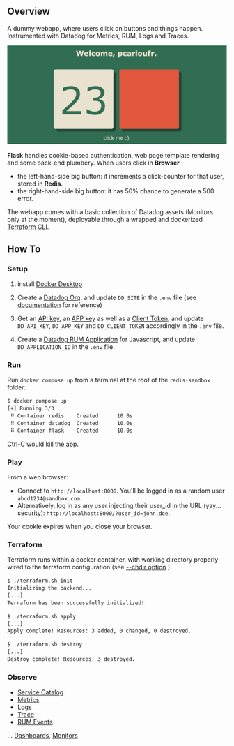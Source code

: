 ## Overview

A dummy webapp, where users click on buttons and things happen. Instrumented with Datadog for Metrics, RUM, Logs and Traces.

![app overview](/app.png)


**Flask** handles cookie-based authentication, web page template rendering and some back-end plumbery. When users click in **Browser**
* the left-hand-side big button: it increments a click-counter for that user, stored in **Redis**.
* the right-hand-side big button: it has 50% chance to generate a 500 error.


The webapp comes with a basic collection of Datadog assets (Monitors only at the moment), deployable through a wrapped and dockerized [Terraform CLI](https://developer.hashicorp.com/terraform/cli/commands). 


## How To 

### Setup

1. install [Docker Desktop](https://www.docker.com/products/docker-desktop/)

2. Create a [Datadog Org](https://app.datadoghq.com/signup), and update `DD_SITE` in the `.env` file (see [documentation](https://docs.datadoghq.com/getting_started/site/#access-the-datadog-site) for reference)

3. Get an [API key](https://app.datadoghq.com/organization-settings/api-keys), an [APP key](https://app.datadoghq.com/organization-settings/application-keys) as well as a [Client Token](https://app.datadoghq.com/organization-settings/client-tokens), and update `DD_API_KEY`, `DD_APP_KEY` and `DD_CLIENT_TOKEN` accordingly in the `.env` file.

4. Create a [Datadog RUM Application](https://app.datadoghq.com/rum/application/create) for Javascript, and update `DD_APPLICATION_ID` in the `.env` file.


### Run

Run `docker compose up` from a terminal at the root of the `redis-sandbox` folder:

```bash
$ docker compose up   
[+] Running 3/3
 ⠿ Container redis    Created      10.0s
 ⠿ Container datadog  Created      10.0s
 ⠿ Container flask    Created      10.0s
```

Ctrl-C would kill the app.


### Play

From a web browser:
* Connect to `http://localhost:8000`. You'll be logged in as a random user `abcd1234@sandbox.com`.
* Alternatively, log in as any user injecting their user_id in the URL (yay... security): `http://localhost:8000/?user_id=john.doe`.


Your cookie expires when you close your browser.


### Terraform

Terraform runs within a docker container, with working directory properly wired to the terraform configuration (see [--chdir option](https://developer.hashicorp.com/terraform/cli/commands#switching-working-directory-with-chdir) )

``` bash
$ ./terraform.sh init
Initializing the backend...
[...]
Terraform has been successfully initialized!
```

``` bash
$ ./terraform.sh apply
[...]
Apply complete! Resources: 3 added, 0 changed, 0 destroyed.
```

``` bash
$ ./terraform.sh destroy
[...]
Destroy complete! Resources: 3 destroyed.
```

### Observe

* [Service Catalog](https://app.datadoghq.com/metric/summary?tags=env%3Asandbox)
* [Metrics](https://app.datadoghq.com/metric/summary)
* [Logs](https://app.datadoghq.com/logs?query=env%3Asandbox)
* [Trace](https://app.datadoghq.com/apm/traces?query=%40_top_level%3A1%20env%3Asandbox)
* [RUM Events](https://app.datadoghq.com/rum/explorer?query=%40type%3Asession)

... [Dashboards](https://app.datadoghq.com/dashboard/lists), [Monitors](https://app.datadoghq.com/monitors#recommended?q=integration:Redis&p=1)

